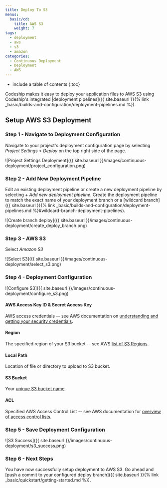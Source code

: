```yaml
---
title: Deploy To S3
menus:
  basic/cd:
    title: AWS S3
    weight: 7
tags:
  - deployment
  - aws
  - s3
  - amazon
categories:
  - Continuous Deployment
  - Deployment
  - AWS
---
```


* include a table of contents
{:toc}

Codeship makes it easy to deploy your application files to AWS S3 using Codeship's integrated [deployment pipelines]({{ site.baseurl }}{% link _basic/builds-and-configuration/deployment-pipelines.md %}).

## Setup AWS S3 Deployment

### Step 1 - Navigate to Deployment Configuration
Navigate to your project's deployment configuration page by selecting _Project Settings_ > _Deploy_ on the top right side of the page.

![Project Settings Deployment]({{ site.baseurl }}/images/continuous-deployment/project_configuration.png)

### Step 2 - Add New Deployment Pipeline
Edit an existing deployment pipeline or create a new deployment pipeline by selecting + _Add new deployment pipeline_. Create the deployment pipeline to match the exact name of your deployment branch or a [wildcard branch]({{ site.baseurl }}{% link _basic/builds-and-configuration/deployment-pipelines.md %}#wildcard-branch-deployment-pipelines).

![Create branch deploy]({{ site.baseurl }}/images/continuous-deployment/create_deploy_branch.png)

### Step 3 - AWS S3
Select _Amazon S3_

![Select S3]({{ site.baseurl }}/images/continuous-deployment/select_s3.png)


### Step 4 - Deployment Configuration
![Configure S3]({{ site.baseurl }}/images/continuous-deployment/configure_s3.png)

#### AWS Access Key ID & Secret Access Key
AWS access credentials -- see AWS documentation on [understanding and getting your security credentials](https://docs.aws.amazon.com/general/latest/gr/aws-sec-cred-types.html).

#### Region
The specified region of your S3 bucket -- see AWS [list of S3 Regions](https://docs.aws.amazon.com/general/latest/gr/rande.html#s3_region).

#### Local Path
Location of file or directory to upload to S3 bucket.

#### S3 Bucket
Your [unique S3 bucket name](https://docs.aws.amazon.com/AmazonS3/latest/dev/BucketRestrictions.html).

#### ACL
Specified AWS Access Control List -- see AWS documentation for [overview of access control lists](https://docs.aws.amazon.com/AmazonS3/latest/dev/acl-overview.html).

### Step 5 - Save Deployment Configuration
![S3 Success]({{ site.baseurl }}/images/continuous-deployment/s3_success.png)

### Step 6 - Next Steps
You have now successfully setup deployment to AWS S3. Go ahead and [push a commit to your configured deploy branch]({{ site.baseurl }}{% link _basic/quickstart/getting-started.md %}).
